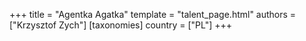 +++
title = "Agentka Agatka"
template = "talent_page.html"
authors = ["Krzysztof Zych"]
[taxonomies]
country = ["PL"]
+++
